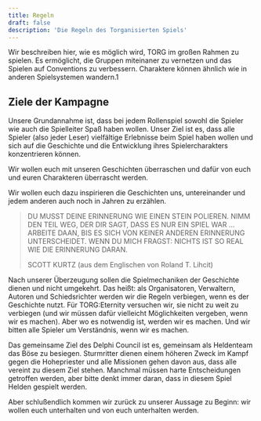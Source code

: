 ```yaml
---
title: Regeln
draft: false
description: 'Die Regeln des Torganisierten Spiels'
---
```


Wir beschreiben hier, wie es möglich wird, TORG im großen Rahmen zu spielen. Es
ermöglicht, die Gruppen miteinaner zu vernetzen und das Spielen auf Conventions
zu verbessern. Charaktere können ähnlich wie in anderen Spielsystemen wandern.1

## Ziele der Kampagne

Unsere Grundannahme ist, dass bei jedem Rollenspiel sowohl die Spieler wie auch
die Spielleiter Spaß haben wollen. Unser Ziel ist es, dass alle Spieler (also
jeder Leser) vielfältige Erlebnisse beim Spiel haben wollen und sich auf die
Geschichte und die Entwicklung ihres Spielercharakters konzentrieren können.

Wir wollen euch mit unseren Geschichten überraschen und dafür von euch und
euren Charakteren überrascht werden.

Wir wollen euch dazu inspirieren die Geschichten uns, untereinander und jedem
anderen auch noch in Jahren zu erzählen.

> DU MUSST DEINE ERINNERUNG WIE EINEN STEIN POLIEREN. NIMM DEN TEIL WEG, DER
> DIR SAGT, DASS ES NUR EIN SPIEL WAR … ARBEITE DAAN, BIS ES SICH VON KEINER
> ANDEREN ERINNERUNG UNTERSCHEIDET. WENN DU MICH FRAGST: NICHTS IST SO REAL WIE
> DIE ERINNERUNG DARAN.
> 
> SCOTT KURTZ (aus dem Englischen von Roland T. Lihcit)

Nach unserer Überzeugung sollen die Spielmechaniken der Geschichte dienen und
nicht umgekehrt. Das heißt: als Organisatoren, Verwaltern, Autoren und
Schiedsrichter werden wir die Regeln verbiegen, wenn es der Geschichte nutzt.
Für TORG:Eternity versuchen wir, sie nicht zu weit zu verbiegen (und wir müssen
dafür vielleicht Möglichkeiten vergeben, wenn wir es machen). Aber wo es
notwendig ist, werden wir es machen. Und wir bitten alle Spieler um
Verständnis, wenn wir es machen.

Das gemeinsame Ziel des Delphi Council ist es, gemeinsam als Heldenteam das
Böse zu besiegen. Sturmritter dienen einem höheren Zweck im Kampf gegen die
Hohepriester und alle Missionen gehen davon aus, dass alle vereint zu diesem
Ziel stehen. Manchmal müssen harte Entscheidungen getroffen werden, aber bitte
denkt immer daran, dass in diesem Spiel Helden gespielt werden.

Aber schlußendlich kommen wir zurück zu unserer Aussage zu Beginn: wir wollen
euch unterhalten und von euch unterhalten werden.



